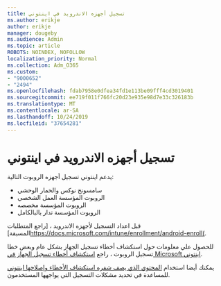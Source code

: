```yaml
---
title: تسجيل أجهزه الاندرويد في اينتوني
ms.author: erikje
author: erikje
manager: dougeby
ms.audience: Admin
ms.topic: article
ROBOTS: NOINDEX, NOFOLLOW
localization_priority: Normal
ms.collection: Adm_O365
ms.custom:
- "9000652"
- "2494"
ms.openlocfilehash: fdab7958e0dfea34fd1e113be09fff4cd3019401
ms.sourcegitcommit: ee719f011f766fc20d23e935e98d7e33c326183b
ms.translationtype: MT
ms.contentlocale: ar-SA
ms.lasthandoff: 10/24/2019
ms.locfileid: "37654281"
---
```

# <a name="enrolling-android-devices-into-intune"></a>تسجيل أجهزه الاندرويد في اينتوني

يدعم اينتوني تسجيل أجهزه الروبوت التالية:
- سامسونج نوكس والحمار الوحشي
- الروبوت المؤسسة العمل الشخصي
- الروبوت المؤسسة مخصصه
- الروبوت المؤسسة تدار بالبالكامل

قبل اعداد التسجيل لأجهزه الاندرويد ، [راجع المتطلبات المسبقة]https://docs.microsoft.com/intune/enrollment/android-enroll(.

للحصول علي معلومات حول استكشاف أخطاء تسجيل الجهاز بشكل عام وبعض خطا تسجيل الروبوت ، راجع [استكشاف أخطاء تسجيل الجهاز في Microsoft اينتوني](https://docs.microsoft.com/intune/enrollment/troubleshoot-device-enrollment-in-intune).

يمكنك أيضا استخدام [المحتوي الذي يصف شفره استكشاف الأخطاء وإصلاحها اينتوني](https://docs.microsoft.com/intune/fundamentals/help-desk-operators) للمساعدة في تحديد مشكلات التسجيل التي يواجهها المستخدمون.





